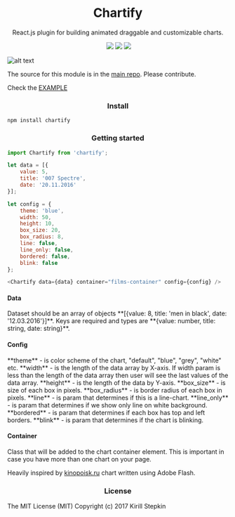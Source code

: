 <h1 align='center'>Chartify</h1>

<p align='center'>React.js plugin for building animated draggable and customizable charts.</p>

<p align='center'>
	<a href='https://www.npmjs.com/package/chartify'><img src="https://img.shields.io/npm/v/chartify.svg?style=flat-square" alt=""></a>
	<a href='https://www.npmjs.com/package/chartify'><img src='https://img.shields.io/npm/dm/chartify.svg?style=flat-square' /></a>
	<a href='https://www.npmjs.com/package/chartify'><img src='https://img.shields.io/npm/dt/chartify.svg?style=flat-square' /></a>
	<a href='https://github.com/kiqs/chartify'><img src='https://img.shields.io/travis/kiqs/chartify/master.svg?style=flat-square' /></a>
</p>

![alt text](https://raw.githubusercontent.com/kiqs/chartify/master/img/newprev.gif)

The source for this module is in the [main repo](https://github.com/kiqs/chartify). Please contribute.

Check the [EXAMPLE](https://kiqs.github.io/chartify/example/)

<h3 align='center'>Install</h3>

```
npm install chartify
```

<h3 align='center'>Getting started</h3>

```javascript
import Chartify from 'chartify';

let data = [{
	value: 5,
	title: '007 Spectre',
	date: '20.11.2016'
}];

let config = {
	theme: 'blue',
	width: 50,				      
	height: 10,
	box_size: 20,
	box_radius: 8,
	line: false,
	line_only: false,
	bordered: false,
	blink: false
};

<Chartify data={data} container="films-container" config={config} />
```

<h4>Data</h4>
Dataset should be an array of objects **[{value: 8, title: 'men in black', date: '12.03.2016'}]**. Keys are required and types are **{value: number, title: string, date: string}**.

<h4>Config</h4>
**theme** - is color scheme of the chart, "default", "blue", "grey", "white" etc.
**width** - is the length of the data array by X-axis. If width param is less than the length of the data array then user will see the last values of the data array.
**height** - is the length of the data by Y-axis.
**box_size** - is size of each box in pixels.
**box_radius** - is border radius of each box in pixels.
**line** - is param that determines if this is a line-chart.
**line_only** - is param that determines if we show only line on white background.
**bordered** - is param that determines if each box has top and left borders.
**blink** - is param that determines if the chart is blinking.

<h4>Container</h4>
Class that will be added to the chart container element. This is important in case you have more than one chart on your page.

Heavily inspired by [kinopoisk.ru](https://www.kinopoisk.ru/) chart written using Adobe Flash.

<h3 align='center'>License</h3>

The MIT License (MIT) Copyright (c) 2017 Kirill Stepkin
